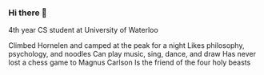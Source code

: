 ### Hi there 👋

4th year CS student at University of Waterloo

Climbed Hornelen and camped at the peak for a night
Likes philosophy, psychology, and noodles
Can play music, sing, dance, and draw
Has never lost a chess game to Magnus Carlson
Is the friend of the four holy beasts

